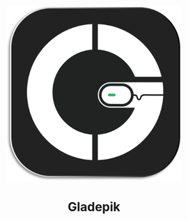 
 <p align="center">
  <img src="2024gladepik.svg" width="80%" alt="Gladepik"> 
</p>



<h1 align="center">Gladepik</h1>

 
